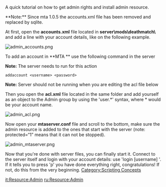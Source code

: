 A quick tutorial on how to get admin rights and install admin resource.

<section name="MTA 1.0.0 and lower" class="server" show="false">
**Note:** Since mta 1.0.5 the accounts.xml file has been removed and replaced by sqlite.

At first, open the **accounts.xml** file located in **server\\mods\\deathmatch\\** and add a line with your account details, like on the following example.

![admin\_accounts.png](/images/admin_accounts.png)

</section>
To add an account in **MTA ** use the following command in the server

**Note:** The server needs to run for this action

    addaccount <username> <password>

**Note:** Server should not be running when you are editing the acl file below

Then you open the **acl.xml** file located in the same folder and add yourself as an object to the Admin group by using the 'user.\*' syntax, where \* would be your account name.

![admin\_acl.png](/images/admin_acl.png)

Now open your **mtaserver.conf** file and scroll to the bottom, make sure the admin resource is added to the ones that start with the server (note: protected=“1” means that it can not be stopped).

![admin\_mtaserver.png](/images/admin_mtaserver.png)

Now that you're done with server files, you can finally start it. Connect to the server itself and login with your account details: use 'login \[username\] <password>'. If it tells you to press 'p' you have done everything right, congratulations! If not, do this from the very beginning. [Category:Scripting Concepts](/docs/category-scripting_concepts.md "wikilink")

[it:<Resource:Admin>](/docs/it-resource-admin.md "wikilink") [ru:<Resource:Admin>](/docs/ru-resource-admin.md "wikilink")
